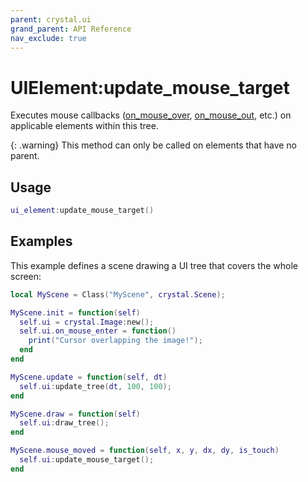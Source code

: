 ```yaml
---
parent: crystal.ui
grand_parent: API Reference
nav_exclude: true
---
```


# UIElement:update_mouse_target

Executes mouse callbacks ([on_mouse_over](ui_element_on_mouse_over), [on_mouse_out](ui_element_on_mouse_out), etc.) on applicable elements within this tree.

{: .warning}
This method can only be called on elements that have no parent.

## Usage

```lua
ui_element:update_mouse_target()
```

## Examples

This example defines a scene drawing a UI tree that covers the whole screen:

```lua
local MyScene = Class("MyScene", crystal.Scene);

MyScene.init = function(self)
  self.ui = crystal.Image:new();
  self.ui.on_mouse_enter = function()
    print("Cursor overlapping the image!");
  end
end

MyScene.update = function(self, dt)
  self.ui:update_tree(dt, 100, 100);
end

MyScene.draw = function(self)
  self.ui:draw_tree();
end

MyScene.mouse_moved = function(self, x, y, dx, dy, is_touch)
  self.ui:update_mouse_target();
end
```
